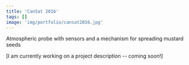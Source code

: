 ```yaml
---
title: 'CanSat 2016'
tags: []
image: 'img/portfolio/cansat2016.jpg'
---
```

Atmospheric probe with sensors and a mechanism for spreading mustard seeds
<!--more-->
[I am currently working on a project description -- coming soon!]

